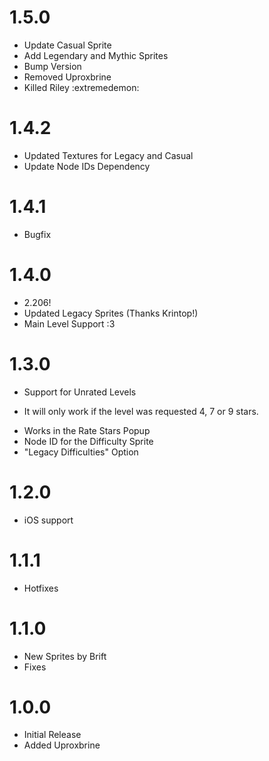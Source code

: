 # 1.5.0
 * Update Casual Sprite
 * Add Legendary and Mythic Sprites
 * Bump Version
 * Removed Uproxbrine
 * Killed Riley :extremedemon:

# 1.4.2
 * Updated Textures for Legacy and Casual
 * Update Node IDs Dependency
   
# 1.4.1
 * Bugfix
 
# 1.4.0
 * 2.206!
 * Updated Legacy Sprites (Thanks Krintop!)
 * Main Level Support :3

# 1.3.0
 * Support for Unrated Levels
  - It will only work if the level was requested 4, 7 or 9 stars.
 * Works in the Rate Stars Popup
 * Node ID for the Difficulty Sprite
 * "Legacy Difficulties" Option

# 1.2.0
 * iOS support

# 1.1.1
 * Hotfixes

# 1.1.0
 * New Sprites by Brift
 * Fixes

# 1.0.0
 * Initial Release
 * Added Uproxbrine
